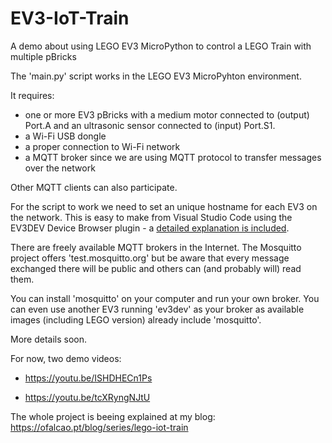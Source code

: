 # EV3-IoT-Train
A demo about using LEGO EV3 MicroPython to control a LEGO Train with multiple pBricks

The 'main.py' script works in the LEGO EV3  MicroPyhton environment.

It requires:
+ one or more EV3 pBricks with a medium motor connected to (output) Port.A and
an ultrasonic sensor connected to (input) Port.S1.
+ a Wi-Fi USB dongle
+ a proper connection to Wi-Fi network
+ a MQTT broker since we are using MQTT protocol to transfer messages over the network

Other MQTT clients can also participate.

For the script to work we need to set an unique hostname for each EV3 on the network.
This is easy to make from Visual Studio Code using the EV3DEV Device Browser plugin -
a [detailed explanation is included](https://github.com/JorgePe/EV3-IoT-Train/blob/master/changehostname/changehostname.md).

There are freely available MQTT brokers in the Internet. The Mosquitto project offers 'test.mosquitto.org'
but be aware that every message exchanged there will be public and others can (and probably will) read them.

You can install 'mosquitto' on your computer and run your own broker. You can even use another EV3 running
'ev3dev' as your broker as available images (including LEGO version) already include 'mosquitto'.

More details soon.

For now, two demo videos:

+ https://youtu.be/ISHDHECn1Ps

+ https://youtu.be/tcXRyngNJtU

The whole project is beeing explained at my blog: https://ofalcao.pt/blog/series/lego-iot-train
